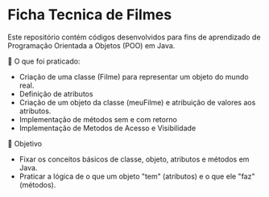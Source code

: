 # Ficha Tecnica de Filmes

Este repositório contém códigos desenvolvidos para fins de aprendizado de Programação Orientada a Objetos (POO) em Java.

📌 O que foi praticado:
- Criação de uma classe (Filme) para representar um objeto do mundo real.
- Definição de atributos
- Criação de um objeto da classe (meuFilme) e atribuição de valores aos atributos.
- Implementação de métodos sem e com retorno
- Implementação de Metodos de Acesso e Visibilidade
  
🎯 Objetivo
- Fixar os conceitos básicos de classe, objeto, atributos e métodos em Java.
- Praticar a lógica de o que um objeto "tem" (atributos) e o que ele "faz" (métodos).
